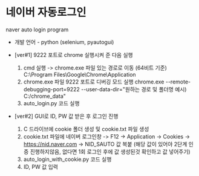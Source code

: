 # 네이버 자동로그인
  naver auto login program

- 개발 언어 - python (selenium, pyautogui)
- [ver#1] 9222 포트로 chrome 실행시켜 준 다음 실행
  1. cmd 실행 -> chrome.exe 파일 있는 경로로 이동 (64비트 기준)
     C:\Program Files\Google\Chrome\Application
  2. chrome.exe 파일 9222 포트로 디버깅 모드 실행
     chrome.exe --remote-debugging-port=9222 --user-data-dir="원하는 경로 및 폴더명 예시) C:/chrome_data"
  3. auto_login.py 코드 실행
  
- [ver#2] GUI로 ID, PW 값 받은 후 로그인 진행
  1. C 드라이브에 cookie 폴더 생성 및 cookie.txt 파일 생성
  2. cookie.txt 파일에 네이버 로그인창 -> F12 -> Application -> Cookies -> https://nid.naver.com -> NID_SAUTO 값 복붙 (해당 값이 있어야 2단계 인증 진행하지않음, 없다면 1회 로그인 후에 값 생성된것 확인하고 값 넣어주기)
  3. auto_login_with_cookie.py 코드 실행
  4. ID, PW 값 입력
